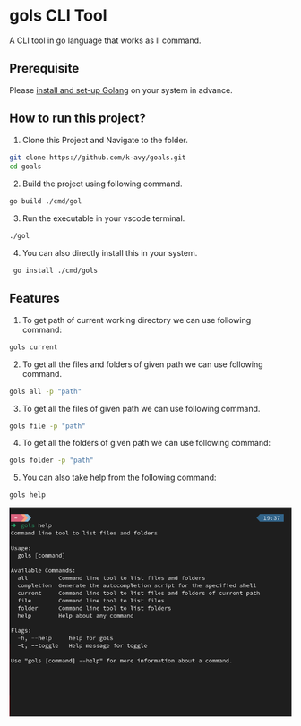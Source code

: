 # gols CLI Tool

A CLI tool in go language that works as ll command.

## Prerequisite

Please [install and set-up Golang](https://go.dev/doc/install) on your system in advance.

## How to run this project?

1. Clone this Project and Navigate to the folder.

```bash
git clone https://github.com/k-avy/goals.git
cd goals
```

2. Build the project using following command.

```bash
go build ./cmd/gol
```

3. Run the executable in your vscode terminal.

```bash
./gol
```

4. You can also directly install this in your system.

```bash
 go install ./cmd/gols
```

## Features

1. To get path of current working directory we can use following command:

```bash
gols current
```

2. To get all the files and folders of given path we can use following command.

```bash
gols all -p "path"
```

3. To get all the files of given path we can use following command.

```bash
gols file -p "path"
```

4. To get all the folders of given path we can use following command:

 ```bash
gols folder -p "path"
```

5. You can also take help from the following command:

 ```bash
gols help
```

![alt text](assets/Image.png)